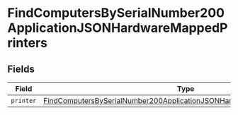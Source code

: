 # FindComputersBySerialNumber200ApplicationJSONHardwareMappedPrinters


## Fields

| Field                                                                                                                                                                               | Type                                                                                                                                                                                | Required                                                                                                                                                                            | Description                                                                                                                                                                         |
| ----------------------------------------------------------------------------------------------------------------------------------------------------------------------------------- | ----------------------------------------------------------------------------------------------------------------------------------------------------------------------------------- | ----------------------------------------------------------------------------------------------------------------------------------------------------------------------------------- | ----------------------------------------------------------------------------------------------------------------------------------------------------------------------------------- |
| `printer`                                                                                                                                                                           | [FindComputersBySerialNumber200ApplicationJSONHardwareMappedPrintersPrinter](../../models/operations/findcomputersbyserialnumber200applicationjsonhardwaremappedprintersprinter.md) | :heavy_minus_sign:                                                                                                                                                                  | N/A                                                                                                                                                                                 |